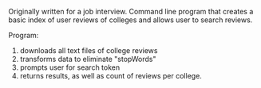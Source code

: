 Originally written for a job interview. 
Command line program that creates a basic index of user reviews of colleges and allows user to search reviews. 

Program: 
1. downloads all text files of college reviews
2. transforms data to eliminate "stopWords" 
3. prompts user for search token
4. returns results, as well as count of reviews per college. 
